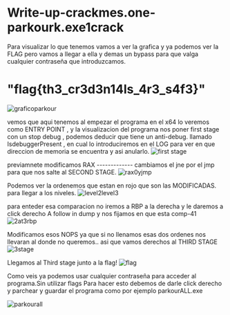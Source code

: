 # Write-up-crackmes.one-parkourk.exe1crack

Para visualizar lo que tenemos vamos a ver la grafica y ya podemos ver la FLAG pero vamos a llegar a ella y demas un bypass para que valga cualquier contraseña que introduzcamos.

# "flag{th3_cr3d3n14ls_4r3_s4f3}"
![graficoparkour](https://user-images.githubusercontent.com/107126653/198892117-d6ce5f0c-5e19-4b51-8983-7856acb59342.png)

vemos que aqui tenemos al empezar el programa en el x64 lo veremos como ENTRY POINT , y la visualizacion del programa nos poner first stage con un stop debug , podemos deducir que tiene un anti-debug. llamado IsdebuggerPresent , en cual lo introduciremos en el LOG para ver en que direccion de memoria se encuentra y asi anularlo.
![first stage](https://user-images.githubusercontent.com/107126653/198892118-ccea343e-cf76-4272-8ddb-e9da09bb5c33.png)

previamnete modificamos RAX  ------------- cambiamos el jne por el jmp para que nos salte al SECOND STAGE.
![rax0yjmp](https://user-images.githubusercontent.com/107126653/198892126-c805d674-5467-4b88-b990-03e375614e52.png)

Podemos ver la ordenemos que estan en rojo que son las MODIFICADAS. para llegar a los niveles.
![level2level3](https://user-images.githubusercontent.com/107126653/198894068-a7171f82-ab59-4682-b15a-16520635c0d6.png)


para enteder esa comparacion no iremos a RBP a la derecha y le daremos a click derecho A follow in dump  y nos fijamos en que esta comp-41
![2at3rbp](https://user-images.githubusercontent.com/107126653/198991389-f1c5e6d8-33f9-4931-b875-35703b09c42b.png)

Modificamos esos NOPS ya que si no llenamos esas dos ordenes nos llevaran al donde no queremos.. asi que vamos derechos al THIRD STAGE
![3stage](https://user-images.githubusercontent.com/107126653/198892131-a25472a4-add1-4eae-a92c-96e894caef46.png)



Llegamos al Third stage junto a la flag!
![flag](https://user-images.githubusercontent.com/107126653/198892133-323fac5f-c3a4-4afa-b893-4f38b02c0717.png)




Como veis ya podemos usar cualquier contraseña para acceder al programa.Sin utilizar flags
Para hacer esto debemos de darle click derecho y parchear y guardar el programa como por ejemplo parkourALL.exe

![parkourall](https://user-images.githubusercontent.com/107126653/198892150-cb231cfd-34bb-4d9a-988f-48a3c3835ae4.png)



